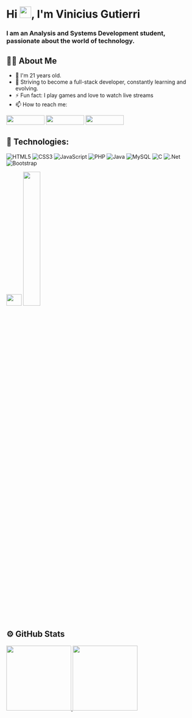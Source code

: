 <h1>Hi <img src="https://raw.githubusercontent.com/MartinHeinz/MartinHeinz/master/wave.gif" width="30px">, I'm Vinicius Gutierri</h1>

<h3>I am an Analysis and Systems Development student, passionate about the world of technology.</h3>


## 🙋‍♂️ About Me

- 👦 I'm 21 years old.
- 📖 Striving to become a full-stack developer, constantly learning and evolving.
- ⚡ Fun fact: I play games and love to watch live streams
- 📫 How to reach me:

[<img src = "https://img.shields.io/badge/instagram-%23E4405F.svg?&style=for-the-badge&logo=instagram&logoColor=white" height=25px width= 100px>](https://www.instagram.com/viniguti0202/)
[<img src="https://img.shields.io/badge/linkedin-%230077B5.svg?&style=for-the-badge&logo=linkedin&logoColor=white" height=25px width= 100px/>](https://www.linkedin.com/in/vinicius-gutierri-da-costa/)
[<img src="https://img.shields.io/badge/twitter-%231DA1F2.svg?&style=for-the-badge&logo=twitter&logoColor=white" height=25px width= 100px/>](https://twitter.com/v1nicim)


## 🚀 Technologies:

![HTML5](https://img.shields.io/badge/html5-%23E34F26.svg?style=for-the-badge&logo=html5&logoColor=white)
![CSS3](https://img.shields.io/badge/css3-%231572B6.svg?style=for-the-badge&logo=css3&logoColor=white)
![JavaScript](https://img.shields.io/badge/javascript-%23323330.svg?style=for-the-badge&logo=javascript&logoColor=%23F7DF1E)
![PHP](https://img.shields.io/badge/PHP-777BB4?style=for-the-badge&logo=php&logoColor=white)
![Java](https://img.shields.io/badge/Java-ED8B00?style=for-the-badge&logo=openjdk&logoColor=white)
![MySQL](https://img.shields.io/badge/MySQL-005C84?style=for-the-badge&logo=mysql&logoColor=white)
![C](https://img.shields.io/badge/C-00599C?style=for-the-badge&logo=c&logoColor=white)
![.Net](https://img.shields.io/badge/.NET-5C2D91?style=for-the-badge&logo=.net&logoColor=white)
![Bootstrap](https://img.shields.io/badge/Bootstrap-563D7C?style=for-the-badge&logo=bootstrap&logoColor=white)

<img height="30" width="40" src="https://cdn.jsdelivr.net/gh/devicons/devicon/icons/html5/html5-plain-wordmark.svg" />
          


<img src="https://www.reactiongifs.com/r/drj1NmK.gif" height= 30% width=30%/>

## ⚙️  GitHub Stats

<div>
 <a href="https://github.com/ViniciusGutierri">
 <img height="170em" src="https://github-readme-stats.vercel.app/api?username=ViniciusGutierri&show_icons=true&theme=dark&include_all_commits=true&count_private=true"/>
 <img height="170em" src="https://github-readme-stats.vercel.app/api/top-langs/?username=ViniciusGutierri&layout=compact&langs_count=7&theme=dark"/>
</div>
